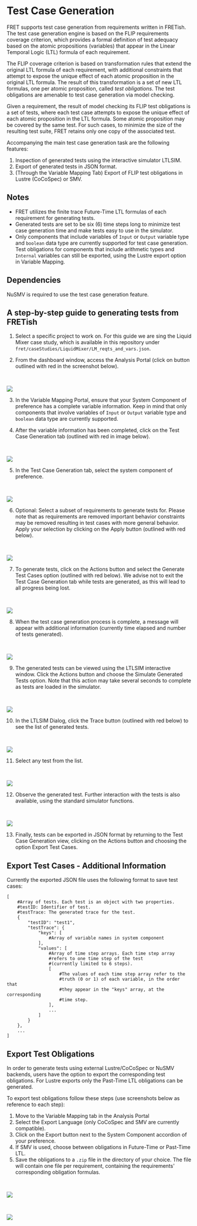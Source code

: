 # Test Case Generation

FRET supports test case generation from requirements written in FRETish. The test case generation engine is based on the FLIP requirements coverage criterion, which provides a formal definition of test adequacy based on the atomic propositions (variables) that appear in the Linear Temporal Logic (LTL) formula of each requirement.

The FLIP coverage criterion is based on transformation rules that extend the original LTL formula of each requirement, with additional constraints that attempt to expose the unique effect of each atomic proposition in the original LTL formula. The result of this transformation is a set of new LTL formulas, one per atomic proposition, called *test obligations*. The test obligations are amenable to test case generation via model checking.

Given a requirement, the result of model checking its FLIP test obligations is a set of tests, where each test case attempts to expose the unique effect of each atomic proposition in the LTL formula. Some atomic proposition may be covered by the same test. For such cases, to minimize the size of the resulting test suite, FRET retains only one copy of the associated test.

Accompanying the main test case generation task are the following features:

1. Inspection of generated tests using the interactive simulator LTLSIM.
2. Export of generated tests in JSON format.
3. (Through the Variable Mapping Tab) Export of FLIP test obligations in Lustre (CoCoSpec) or SMV.

## Notes

- FRET utilizes the finite trace Future-Time LTL formulas of each requirement for generating tests. 
- Generated tests are set to be six (6) time steps long to minimize test case generation time and make tests easy to use in the simulator.
- Only components that include variables of `Input` or `Output` variable type and `boolean` data type are currently supported for test case generation. Test obligations for components that include arithmetic types and `Internal` variables can still be exported, using the Lustre export option in Variable Mapping.

## Dependencies

NuSMV is required to use the test case generation feature.

## A step-by-step guide to generating tests from FRETish

1. Select a specific project to work on. For this guide we are sing the Liquid Mixer case study, which is available in this repository under `fret/caseStudies/LiquidMixer/LM_reqts_and_vars.json`.

2. From the dashboard window, access the Analysis Portal (click on button outlined with red in the screenshot below).

&nbsp;&nbsp;&nbsp;&nbsp;

![](TestCaseGen_AnalysisTab.png)

3. In the Variable Mapping Portal, ensure that your System Component of preference has a complete variable information. Keep in mind that only components that involve variables of `Input` or `Output` variable type and `boolean` data type are currently supported.

4. After the variable information has been completed, click on the Test Case Generation tab (outlined with red in image below).

&nbsp;&nbsp;&nbsp;&nbsp;

![](TestCaseGen_VarMapComplete.png)

5. In the Test Case Generation tab, select the system component of preference.

&nbsp;&nbsp;&nbsp;&nbsp;

![](TestCaseGen_SelectComponent.png)

6. Optional: Select a subset of requirements to generate tests for. Please note that as requirements are removed important behavior constraints may be removed resulting in test cases with more general behavior. Apply your selection by clicking on the Apply button (outlined with red below).

&nbsp;&nbsp;&nbsp;&nbsp;

![](TestCaseGen_SelectReqs.png)

7. To generate tests, click on the Actions button and select the Generate Test Cases option (outlined with red below). We advise not to exit the Test Case Generation tab while tests are generated, as this will lead to all progress being lost.

&nbsp;&nbsp;&nbsp;&nbsp;

![](TestCaseGen_GenTests.png)

8. When the test case generation process is complete, a message will appear with additional information (currently time elapsed and number of tests generated).

&nbsp;&nbsp;&nbsp;&nbsp;

![](TestCaseGen_Success.png)

9. The generated tests can be viewed using the LTLSIM interactive window. Click the Actions button and choose the Simulate Generated Tests option. Note that this action may take several seconds to complete as tests are loaded in the simulator.

&nbsp;&nbsp;&nbsp;&nbsp;

![](TestCaseGen_Simulate.png)

10. In the LTLSIM Dialog, click the Trace button (outlined with red below) to see the list of generated tests.

&nbsp;&nbsp;&nbsp;&nbsp;

![](TestCaseGen_LTLSIM_Trace.png)

11. Select any test from the list.

&nbsp;&nbsp;&nbsp;&nbsp;

![](TestCaseGen_LTLSIM_SelectTrace.png)

12. Observe the generated test. Further interaction with the tests is also available, using the standard simulator functions.

&nbsp;&nbsp;&nbsp;&nbsp;

![](TestCaseGen_LTLSIM_ObserveTrace.png)

13. Finally, tests can be exported in JSON format by returning to the Test Case Generation view, clicking on the Actions button and choosing the option Export Test Cases.


## Export Test Cases - Additional Information

Currently the exported JSON file uses the following format to save test cases:

```
[
    #Array of tests. Each test is an object with two properties.
    #testID: Identifier of test.
    #testTrace: The generated trace for the test.
    {
        "testID": "test1",
        "testTrace": {
            "keys": [
                #Array of variable names in system component                
            ],
            "values": [
                #Array of time step arrays. Each time step array 
                #refers to one time step of the test 
                #(currently limited to 6 steps).                
                [
                    #The values of each time step array refer to the
                    #truth (0 or 1) of each variable, in the order that
                    #they appear in the "keys" array, at the corresponding
                    #time step.
                ],
                ...
            ]
        }
    },
    ...
]
```

## Export Test Obligations

In order to generate tests using external Lustre/CoCoSpec or NuSMV backends, users have the option to export the corresponding test obligations. For Lustre exports only the Past-Time LTL obligations can be generated.

To export test obligations follow these steps (use screenshots below as reference to each step):

1. Move to the Variable Mapping tab in the Analysis Portal
2. Select the Export Language (only CoCoSpec and SMV are currently compatible).
3. Click on the Export button next to the System Component accordion of your preference.
4. If SMV is used, choose between obligations in Future-Time or Past-Time LTL.
5. Save the obligations to a `.zip` file in the directory of your choice. The file will contain one file per requirement, containing the requirements' corresponding obligation formulas.

&nbsp;&nbsp;&nbsp;&nbsp;

![](TestCaseGen_ExportTestObligations.png)

&nbsp;&nbsp;&nbsp;&nbsp;

![](TestCaseGen_ExportTestObligation_Options.png)